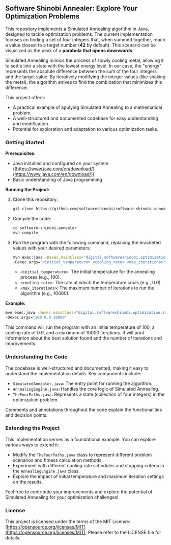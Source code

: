 ## Software Shinobi Annealer: Explore Your Optimization Problems

This repository implements a Simulated Annealing algorithm in Java, designed to tackle optimization problems. The current implementation focuses on finding a set of four integers that, when summed together, reach a value closest to a target number (**42** by default). This scenario can be visualized as the peak of a **parabola that opens downwards**.

Simulated Annealing mimics the process of slowly cooling metal, allowing it to settle into a state with the lowest energy level. In our case, the "energy" represents the absolute difference between the sum of the four integers and the target value. By iteratively modifying the integer values (like shaking the metal), the algorithm strives to find the combination that minimizes this difference.

This project offers:

* A practical example of applying Simulated Annealing to a mathematical problem.
* A well-structured and documented codebase for easy understanding and modification.
* Potential for exploration and adaptation to various optimization tasks.

### Getting Started

**Prerequisites:**

* Java installed and configured on your system ([https://www.java.com/en/download/](https://www.java.com/en/download/))
* Basic understanding of Java programming

**Running the Project:**

1. Clone this repository:

   ```bash
   git clone https://github.com/softwareshinobi/software-shinobi-annealer.git
   ```

2. Compile the code:

   ```bash
   cd software-shinobi-annealer
   mvn compile
   ```

3. Run the program with the following command, replacing the bracketed values with your desired parameters:

   ```bash
   mvn exec:java -Dexec.mainClass="digital.softwareshinobi.optimization.simulatedannealer.SimulatedAnnealer" \
   -Dexec.args="<initial_temperature> <cooling_rate> <max_iterations>"
   ```

   * `<initial_temperature>`: The initial temperature for the annealing process (e.g., 100).
   * `<cooling_rate>`: The rate at which the temperature cools (e.g., 0.9).
   * `<max_iterations>`: The maximum number of iterations to run the algorithm (e.g., 10000).

**Example:**

```bash
mvn exec:java -Dexec.mainClass="digital.softwareshinobi.optimization.simulatedannealer.SimulatedAnnealer" \
-Dexec.args="100 0.9 10000"
```

This command will run the program with an initial temperature of 100, a cooling rate of 0.9, and a maximum of 10000 iterations. It will print information about the best solution found and the number of iterations and improvements.

### Understanding the Code

The codebase is well-structured and documented, making it easy to understand the implementation details. Key components include:

* `SimulatedAnnealer.java`: The entry point for running the algorithm.
* `AnnealingEngine.java`: Handles the core logic of Simulated Annealing.
* `TheFourPaths.java`: Represents a state (collection of four integers) in the optimization problem.

Comments and annotations throughout the code explain the functionalities and decision points.

### Extending the Project

This implementation serves as a foundational example. You can explore various ways to extend it:

* Modify the `TheFourPaths.java` class to represent different problem scenarios and fitness calculation methods.
* Experiment with different cooling rate schedules and stopping criteria in the `AnnealingEngine.java` class.
* Explore the impact of initial temperature and maximum iteration settings on the results.

Feel free to contribute your improvements and explore the potential of Simulated Annealing for your optimization challenges!

### License

This project is licensed under the terms of the MIT License: [https://opensource.org/licenses/MIT](https://opensource.org/licenses/MIT). Please refer to the LICENSE file for details.

